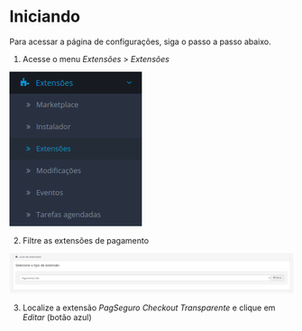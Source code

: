 # Iniciando

Para acessar a página de configurações, siga o passo a passo abaixo.

1. Acesse o menu *Extensões* > *Extensões*

![Menu lateral do OpenCart](./assets/menu3.png)

2. Filtre as extensões de pagamento

![Filtro de extensões](./assets/filter-payment-method.png)

3. Localize a extensão *PagSeguro Checkout Transparente* e clique em *Editar* (botão azul)